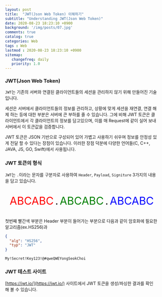 ```yaml
---
layout: post
title:  "JWT(Json Web Token) 이해하기"
subtitle: "Understanding JWT(Json Web Token)"
date: 2020-08-23 18:23:10 +0900
background: '/img/posts/07.jpg'
comments: true
catalog: true
categories: Web
tags : Web
lastmod : 2020-08-23 18:23:10 +0900
sitemap:
   changefreq: daily
   priority: 1.0
---
```


### JWT(Json Web Token)

`JWT`는 기존의 서버와 연결된 클라이언트들의 세션을 관리하지 않기 위해 만들어진 기술입니다.

세션은 서버에서 클라이언트들의 정보를 관리하고, 상황에 맞게 세션을 재연결, 연결 해제 하는 등에 대한 부분은 서버에 큰 부하를 줄 수 있습니다. 그에 비해 JWT 토큰은 클라이언트에서 각 클라이언트의 정보를 담고있으며, 이를 매 Request에 같이 실어 보내 서버에서 이 토큰값을 검증합니다.

JWT 토큰은 JSON 기반으로 구성되어 있어 가볍고 사용하기 쉬우며 정보를 안정성 있게 전달 할 수 있다는 장점이 있습니다. 이러한 장점 덕분에 다양한 언어들(C, C++, JAVA, JS, GO, Swift)에서 사용됩니다.


### JWT 토큰의 형식

`JWT`는 `.`이라는 문자를 구분자로 사용하여 `Header`, `Payload`, `Signiture` 3가지의 내용을 담고 있습니다.

<p style="font-size:2.5em; text-align:center;">
<span style="color:red; padding: 0px 5px;" data-tooltip-text="Header">ABCABC</span>.<span style="color:green; padding: 0px 5px;" data-tooltip-text="Payload">ABCABC</span>.<span style="color:blue; padding: 0px 5px;" data-tooltip-text="Signiture">ABCABC</span>
</p>

첫번째 빨간색 부분은 Header 부분이 들어가는 부분으로 다음과 같이 암호화에 필요한 알고리즘(ex.HS256)과 
```json
{
  "alg": "HS256",
  "typ": "JWT"
}
```


`My!Secret!Key123!@#qweQWEYongSeokChoi`


### JWT 테스트 사이트

[https://jwt.io/](https://jwt.io/) 사이트에서 JWT 토큰을 생성/파싱한 결과를 확인 해 볼 수 있습니다.